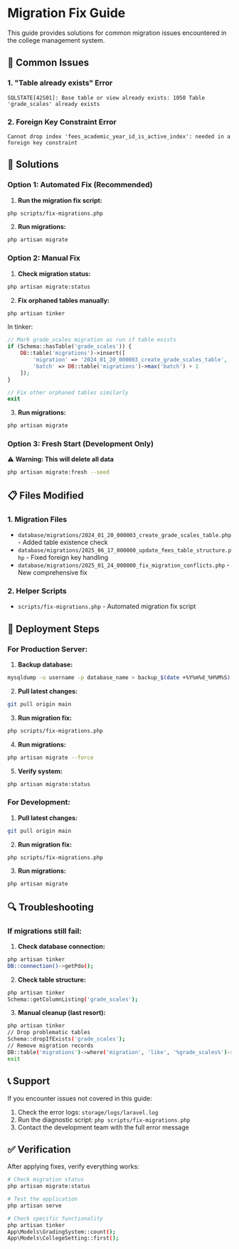 # Migration Fix Guide

This guide provides solutions for common migration issues encountered in the college management system.

## 🚨 Common Issues

### 1. "Table already exists" Error
```
SQLSTATE[42S01]: Base table or view already exists: 1050 Table 'grade_scales' already exists
```

### 2. Foreign Key Constraint Error
```
Cannot drop index 'fees_academic_year_id_is_active_index': needed in a foreign key constraint
```

## 🔧 Solutions

### Option 1: Automated Fix (Recommended)

1. **Run the migration fix script:**
```bash
php scripts/fix-migrations.php
```

2. **Run migrations:**
```bash
php artisan migrate
```

### Option 2: Manual Fix

1. **Check migration status:**
```bash
php artisan migrate:status
```

2. **Fix orphaned tables manually:**
```bash
php artisan tinker
```

In tinker:
```php
// Mark grade_scales migration as run if table exists
if (Schema::hasTable('grade_scales')) {
    DB::table('migrations')->insert([
        'migration' => '2024_01_20_000003_create_grade_scales_table',
        'batch' => DB::table('migrations')->max('batch') + 1
    ]);
}

// Fix other orphaned tables similarly
exit
```

3. **Run migrations:**
```bash
php artisan migrate
```

### Option 3: Fresh Start (Development Only)

⚠️ **Warning: This will delete all data**

```bash
php artisan migrate:fresh --seed
```

## 📋 Files Modified

### 1. Migration Files
- `database/migrations/2024_01_20_000003_create_grade_scales_table.php` - Added table existence check
- `database/migrations/2025_06_17_000000_update_fees_table_structure.php` - Fixed foreign key handling
- `database/migrations/2025_01_24_000000_fix_migration_conflicts.php` - New comprehensive fix

### 2. Helper Scripts
- `scripts/fix-migrations.php` - Automated migration fix script

## 🚀 Deployment Steps

### For Production Server:

1. **Backup database:**
```bash
mysqldump -u username -p database_name > backup_$(date +%Y%m%d_%H%M%S).sql
```

2. **Pull latest changes:**
```bash
git pull origin main
```

3. **Run migration fix:**
```bash
php scripts/fix-migrations.php
```

4. **Run migrations:**
```bash
php artisan migrate --force
```

5. **Verify system:**
```bash
php artisan migrate:status
```

### For Development:

1. **Pull latest changes:**
```bash
git pull origin main
```

2. **Run migration fix:**
```bash
php scripts/fix-migrations.php
```

3. **Run migrations:**
```bash
php artisan migrate
```

## 🔍 Troubleshooting

### If migrations still fail:

1. **Check database connection:**
```bash
php artisan tinker
DB::connection()->getPdo();
```

2. **Check table structure:**
```bash
php artisan tinker
Schema::getColumnListing('grade_scales');
```

3. **Manual cleanup (last resort):**
```bash
php artisan tinker
// Drop problematic tables
Schema::dropIfExists('grade_scales');
// Remove migration records
DB::table('migrations')->where('migration', 'like', '%grade_scales%')->delete();
exit
```

## 📞 Support

If you encounter issues not covered in this guide:

1. Check the error logs: `storage/logs/laravel.log`
2. Run the diagnostic script: `php scripts/fix-migrations.php`
3. Contact the development team with the full error message

## ✅ Verification

After applying fixes, verify everything works:

```bash
# Check migration status
php artisan migrate:status

# Test the application
php artisan serve

# Check specific functionality
php artisan tinker
App\Models\GradingSystem::count();
App\Models\CollegeSetting::first();
```
